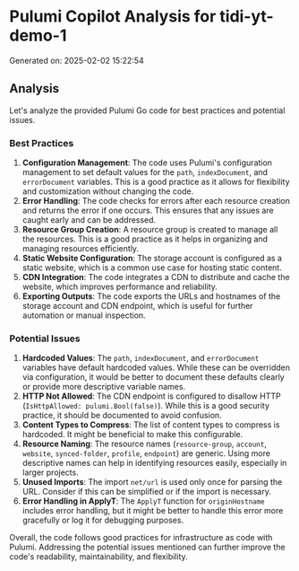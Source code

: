 # Pulumi Copilot Analysis for tidi-yt-demo-1

Generated on: 2025-02-02 15:22:54

## Analysis

Let's analyze the provided Pulumi Go code for best practices and potential issues.

### Best Practices
1. **Configuration Management**: The code uses Pulumi's configuration management to set default values for the `path`, `indexDocument`, and `errorDocument` variables. This is a good practice as it allows for flexibility and customization without changing the code.
2. **Error Handling**: The code checks for errors after each resource creation and returns the error if one occurs. This ensures that any issues are caught early and can be addressed.
3. **Resource Group Creation**: A resource group is created to manage all the resources. This is a good practice as it helps in organizing and managing resources efficiently.
4. **Static Website Configuration**: The storage account is configured as a static website, which is a common use case for hosting static content.
5. **CDN Integration**: The code integrates a CDN to distribute and cache the website, which improves performance and reliability.
6. **Exporting Outputs**: The code exports the URLs and hostnames of the storage account and CDN endpoint, which is useful for further automation or manual inspection.

### Potential Issues
1. **Hardcoded Values**: The `path`, `indexDocument`, and `errorDocument` variables have default hardcoded values. While these can be overridden via configuration, it would be better to document these defaults clearly or provide more descriptive variable names.
2. **HTTP Not Allowed**: The CDN endpoint is configured to disallow HTTP (`IsHttpAllowed: pulumi.Bool(false)`). While this is a good security practice, it should be documented to avoid confusion.
3. **Content Types to Compress**: The list of content types to compress is hardcoded. It might be beneficial to make this configurable.
4. **Resource Naming**: The resource names (`resource-group`, `account`, `website`, `synced-folder`, `profile`, `endpoint`) are generic. Using more descriptive names can help in identifying resources easily, especially in larger projects.
5. **Unused Imports**: The import `net/url` is used only once for parsing the URL. Consider if this can be simplified or if the import is necessary.
6. **Error Handling in ApplyT**: The `ApplyT` function for `originHostname` includes error handling, but it might be better to handle this error more gracefully or log it for debugging purposes.

Overall, the code follows good practices for infrastructure as code with Pulumi. Addressing the potential issues mentioned can further improve the code's readability, maintainability, and flexibility.